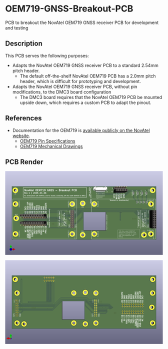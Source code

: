 # OEM719-GNSS-Breakout-PCB
PCB to breakout the NovAtel OEM719 GNSS receiver PCB for development and testing

## Description

This PCB serves the following purposes:

* Adapts the NovAtel OEM719 GNSS receiver PCB to a standard 2.54mm pitch header.
    * The default off-the-shelf NovAtel OEM719 PCB has a 2.0mm pitch header, which is difficult for prototyping and development.
* Adapts the NovAtel OEM719 GNSS receiver PCB, without pin modifications, to the DMC3 board configuration
    * The DMC3 board requires that the NovAtel OEM719 PCB be mounted upside down, which requires a custom PCB to adapt the pinout.

## References

* Documentation for the OEM719 is [available publicly on the NovAtel website](https://docs.novatel.com/OEM7/Content/Technical_Specs_Receiver/OEM719_Specifications.htma).
    * [OEM719 Pin Specifications](https://docs.novatel.com/OEM7/Content/Technical_Specs_Receiver/OEM719_Interface_Connector.htm)
    * [OEM719 Mechanical Drawings](https://docs.novatel.com/OEM7/Content/Technical_Specs_Receiver/OEM719_Mechanicals.htm)

## PCB Render

![PCB Render - Front Side](./docs/renders/OEM719_Breakout_PCB_Render_Front.png)

![PCB Render - Back Side](./docs/renders/OEM719_Breakout_PCB_Render_Back.png)
